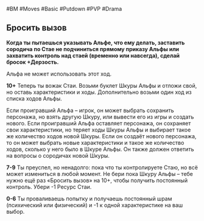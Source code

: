 #BM  #Moves #Basic #Putdown #PVP #Drama 
## Бросить вызов  
**Когда ты пытаешься указывать Альфе, что ему делать,  заставить сородича по Стае не подчиниться прямому  приказу Альфы или захватить контроль над стаей  (временно или навсегда), сделай бросок +Дерзость.**  

Альфа не может использовать этот ход.  

**10+** Теперь ты вожак Стаи. Возьми буклет Шкуры Альфы и  отложи свой, но оставь характеристики и ходы.  Дополнительно возьми один ход из списка ходов Альфы.  

Если проигравший Альфа – игрок, он может выбрать  сохранить персонажа, но взять другую Шкуру, или вывести  его из игры и создать нового. Если проигравший Альфа  оставляет персонажа, он сохраняет свои характеристики, но  теряет ходы Шкуры Альфы и выбирает такое же количество  ходов новой Шкуры. Если он создаёт нового персонажа, то  он может выбрать новые характеристики и такое же  количество ходов, сколько у него было в Шкуре Альфы. Он  также должен ответить на вопросы о сородичах новой  Шкуры.  

**7-9** Ты преуспел, но ненадолго: пока что ты контролируете  Стаю, но всё может измениться в любой момент. Не бери  пока Шкуру Альфы – тебе нужно ещё раз «Бросить вызов»  на 10+, чтобы получить постоянный контроль. Убери -1  Ресурс Стаи.  

**0-6** Ты проваливаешь попытку и получаешь постоянный  шрам (психический или физический) и -1 к одной  характеристике на ваш выбор. 